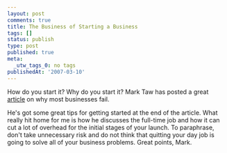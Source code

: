 ```yaml
---
layout: post
comments: true
title: The Business of Starting a Business
tags: []
status: publish
type: post
published: true
meta:
  _utw_tags_0: no tags
publishedAt: '2007-03-10'
---
```


How do you start it? Why do you start it? Mark Taw has posted a great <a href="https://www.marktaw.com/Work_and_Business/Why-Businesses-Fail.html">article</a> on why most businesses fail.

He's got some great tips for getting started at the end of the article. What really hit home for me is how he discusses the full-time job and how it can cut a lot of overhead for the initial stages of your launch. To paraphrase, don't take unnecessary risk and do not think that quitting your day job is going to solve all of your business problems. Great points, Mark.
